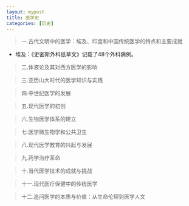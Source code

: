 ```yaml
---
layout: mypost
title: 医学史
categories: [历史]
---
```

> 一.古代文明中的医学：埃及、印度和中国传统医学的特点和主要成就

- 埃及：《史密斯外科纸草文》记载了48个外科病例。

> 二.体液论及其对西方医学的影响

> 三.亚历山大时代的医学知识与实践

> 四.中世纪医学的发展

> 五.现代医学的初创

> 六.生物医学体系的建立

> 七.医学微生物学和公共卫生

> 八.现代医学教育的兴起与发展

> 九.药学治疗革命

> 十.当代医学技术的成就与挑战

> 十一.现代医疗保健中的传统医学

> 十二.追问医学的本质与价值：从生命伦理到医学人文
